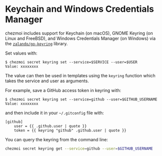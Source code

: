 # Keychain and Windows Credentials Manager

chezmoi includes support for Keychain (on macOS), GNOME Keyring (on Linux and
FreeBSD), and Windows Credentials Manager (on Windows) via the
[`zalando/go-keyring`][keyring] library.

Set values with:

```console
$ chezmoi secret keyring set --service=$SERVICE --user=$USER
Value: xxxxxxxx
```

The value can then be used in templates using the `keyring` function which
takes the service and user as arguments.

For example, save a GitHub access token in keyring with:

```console
$ chezmoi secret keyring set --service=github --user=$GITHUB_USERNAME
Value: xxxxxxxx
```

and then include it in your `~/.gitconfig` file with:

```text
[github]
    user = {{ .github.user | quote }}
    token = {{ keyring "github" .github.user | quote }}
```

You can query the keyring from the command line:

```sh
chezmoi secret keyring get --service=github --user=$GITHUB_USERNAME
```

[keyring]: https://github.com/zalando/go-keyring
